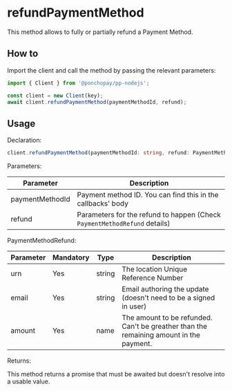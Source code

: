 # refundPaymentMethod

This method allows to fully or partially refund a Payment Method.

## How to

Import the client and call the method by passing the relevant parameters:

```ts
import { Client } from '@ponchopay/pp-nodejs';

const client = new Client(key);
await client.refundPaymentMethod(paymentMethodId, refund);
```

## Usage

Declaration:

```ts
client.refundPaymentMethod(paymentMethodId: string, refund: PaymentMethodRefund): Promise<void>;
```

Parameters:

| Parameter       | Description                                                               |
| --------------- | ------------------------------------------------------------------------- |
| paymentMethodId | Payment method ID. You can find this in the callbacks' body               |
| refund          | Parameters for the refund to happen (Check `PaymentMethodRefund` details) |

PaymentMethodRefund:

| Parameter | Mandatory | Type   | Description                                                                            |
| --------- | --------- | ------ | -------------------------------------------------------------------------------------- |
| urn       | Yes       | string | The location Unique Reference Number                                                   |
| email     | Yes       | string | Email authoring the update (doesn't need to be a signed in user)                       |
| amount    | Yes       | name   | The amount to be refunded. Can't be greather than the remaining amount in the payment. |

Returns:

This method returns a promise that must be awaited but doesn't resolve into a usable value.
